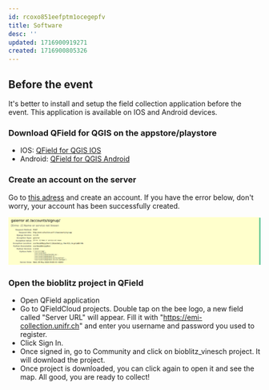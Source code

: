 ```yaml
---
id: rcoxo851eefptm1ocegepfv
title: Software
desc: ''
updated: 1716900919271
created: 1716900805326
---
```


## Before the event

It's better to install and setup the field collection application before the event. This application is available on IOS and Android devices.

### Download QField for QGIS on the appstore/playstore
- IOS: [QField for QGIS IOS](https://apps.apple.com/us/app/qfield-for-qgis/id1531726814)
- Android: [QField for QGIS Android](https://play.google.com/store/apps/details?id=ch.opengis.qfield&pli=1)

### Create an account on the server

Go to [this adress](https://emi-collection.unifr.ch/accounts/signup/) and create an account. If you have the error below, don't worry, your account has been successfully created.

 ![tie points model](assets/images/error_message.png)

### Open the bioblitz project in QField
- Open QField application
- Go to QFieldCloud projects. Double tap on the bee logo, a new field called "Server URL" will appear. Fill it with "https://emi-collection.unifr.ch" and enter you username and password you used to register.
- Click Sign In.
- Once signed in, go to Community and click on bioblitz_vinesch project. It will download the project.
- Once project is downloaded, you can click again to open it and see the map. All good, you are ready to collect!

